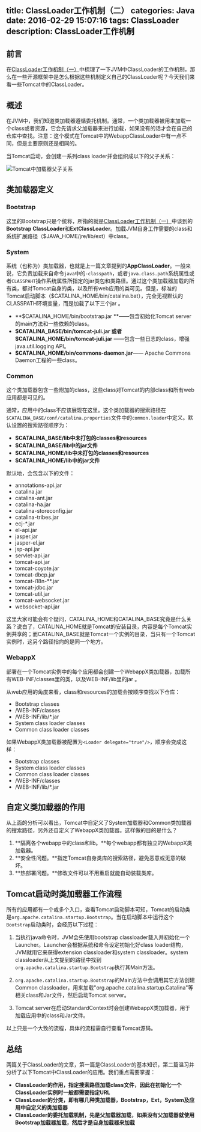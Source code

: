 title: ClassLoader工作机制（二）
categories: Java
date: 2016-02-29 15:07:16
tags: ClassLoader
description: ClassLoader工作机制
---

## 前言

在[ClassLoader工作机制（一）](http://rason.me/2016/02/25/ClassLoader/)中梳理了一下JVM中ClassLoader的工作机制，那么在一些开源框架中是怎么根据这些机制定义自己的ClassLoader呢？今天我们来看一些Tomcat中的ClassLoader。

## 概述

在JVM中，我们知道类加载器遵循委托机制。通常，一个类加载器被用来加载一个class或者资源，它会先请求父加载器来进行加载，如果没有的话才会在自己的仓库中查找。注意：这个模式在Tomcat中的WebappClassLoader中有一点不同，但是主要原则还是相同的。

当Tomcat启动，会创建一系列class loader并会组织成以下的父子关系：

![Tomcat中加载器父子关系](/image/web-Tomcat-ClassLoader.png)

<!-- more -->

## 类加载器定义

### Bootstrap

这里的Bootstrap只是个统称，所指的就是[ClassLoader工作机制（一）](http://rason.me/2016/02/25/ClassLoader/)中谈到的**Bootstrap ClassLoader**和**ExtClassLoader**。加载JVM自身工作需要的class和系统扩展路径（$JAVA_HOME/jre/lib/ext）中class。

### System

系统（也称为）类加载器，也就是上一篇文章提到的**AppClassLoader**。一般来说，它负责加载来自命令`java`中的`-classpath`，或者`java.class.path`系统属性或者`CLASSPAHT`操作系统属性所指定的jar类包和类路径。通过这个类加载器加载的所有类，都对Tomcat自身的类，以及所有web应用的类可见。但是，标准的Tomcat启动脚本（$CATALINA_HOME/bin/catalina.bat），完全无视默认的CLASSPATH环境变量，而是加载了以下三个jar 。

- **$CATALINA_HOME/bin/bootstrap.jar **——包含初始化Tomcat server的main方法和一些依赖的class。
- **$CATALINA_BASE/bin/tomcat-juli.jar 或者 $CATALINA_HOME/bin/tomcat-juli.jar** ——包含一些日志的class，增强java.util.logging API。
- **$CATALINA_HOME/bin/commons-daemon.jar**—— Apache Commons Daemon工程的一些class。

### Common

这个类加载器包含一些附加的class，这些class对Tomcat的内部class和所有web应用都是可见的。

通常，应用中的class不应该展现在这里。这个类加载器的搜索路径在`$CATALINA_BASE/conf/catalina.properties`文件中的`common.loader`中定义。默认设置的搜索路径顺序为：

- **$CATALINA_BASE/lib中未打包的classes和resources**
- **$CATALINA_BASE/lib中的jar文件**
- **$CATALINA_HOME/lib中未打包的classes和resources**
- **$CATALINA_HOME/lib中的jar文件**

默认地，会包含以下的文件：

- annotations-api.jar
- catalina.jar 
- catalina-ant.jar 
- catalina-ha.jar
- catalina-storeconfig.jar 
- catalina-tribes.jar
- ecj-*.jar
- el-api.jar 
- jasper.jar 
- jasper-el.jar 
- jsp-api.jar 
- servlet-api.jar
- tomcat-api.jar 
- tomcat-coyote.jar 
- tomcat-dbcp.jar
- tomcat-i18n-**.jar 
- tomcat-jdbc.jar
- tomcat-util.jar
- tomcat-websocket.jar 
- websocket-api.jar

这里大家可能会有个疑问，CATALINA_HOME和CATALINA_BASE究竟是什么关系？说白了，CATALINA_HOME就是Tomcat的安装目录，内容是每个Tomcat实例共享的；而CATALINA_BASE就是Tomcat一个实例的目录，当只有一个Tomcat实例时，这另个路径指向的是同一个地方。

### WebappX

部署在一个Tomcat实例中的每个应用都会创建一个WebappX类加载器，加载所有WEB-INF/classes里的类，以及WEB-INF/lib里的jar 。

从web应用的角度来看，class和resources的加载会按顺序查找以下仓库：

- Bootstrap classes
- /WEB-INF/classes 
- /WEB-INF/lib/*.jar 
- System class loader classes 
- Common class loader classes 

如果WebappX类加载器被配置为`<Loader delegate="true"/>`，顺序会变成这样：

- Bootstrap classes
- System class loader classes 
- Common class loader classes 
- /WEB-INF/classes 
- /WEB-INF/lib/*.jar 

## 自定义类加载器的作用

从上面的分析可以看出，Tomcat中自定义了System加载器和Common类加载器的搜索路径，另外还自定义了WebappX类加载器。这样做的目的是什么？

1. **隔离各个webapp中的class和lib。**每个webapp都有独立的WebappX类加载器。
2. **安全性问题。**指定Tomcat自身类库的搜索路径，避免恶意或无意的破坏。
3. **热部署问题。**修改文件可以不用重启就能自动装载类库。

## Tomcat启动时类加载器工作流程

所有的应用都有一个或多个入口，查看Tomcat启动脚本可知，Tomcat的启动类是`org.apache.catalina.startup.Bootstrap`。当在启动脚本中运行这个`Bootstrap`启动类时，会经历以下过程：

1. 当执行java命令时，JVM会先使用bootstrap classloader载入并初始化一个Launcher。Launcher会根据系统和命令设定初始化好class loader结构，JVM就用它来获得extension classloader和system classloader。system classloader从上文提到的路径中找到`org.apache.catalina.startup.Bootstrap`执行其Main方法。

2. `org.apache.catalina.startup.Bootstrap`的Main方法中会调用其它方法创建Common classloader，用来加载"org.apache.catalina.startup.Catalina"等相关class和Jar文件，然后启动Tomcat server。

3. Tomcat server在启动StandardContext时会创建WebappX类加载器，用于加载应用中的class和Jar文件。

以上只是一个大致的流程，具体的流程需自行查看Tomcat源码。

## 总结

两篇关于ClassLoader的文章，第一篇是ClassLoader的基本知识，第二篇温习并分析了以下Tomcat中ClassLoader的应用。我们重点需要掌握：

- **ClassLoader的作用，指定搜索路径加载class文件，因此在初始化一个ClassLoader实例时一般都需要指定URL**
- **ClassLoader的分类，即有哪几种类加载器，Bootstrap，Ext，System及应用中自定义的类加载器**
- **ClassLoader的委托加载机制，先是父加载器加载，如果没有父加载器就使用Bootstrap加载器加载，然后才是自身加载器来加载**
